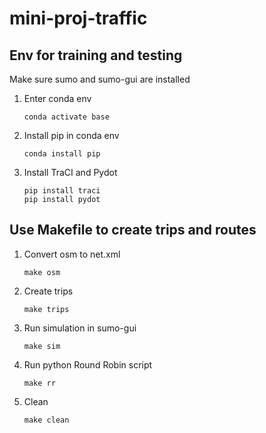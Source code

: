 # mini-proj-traffic

## Env for training and testing

Make sure sumo and sumo-gui are installed

1. Enter conda env

    ```shell
    conda activate base
    ```

2. Install pip in conda env

    ```shell
    conda install pip
    ```

3. Install TraCI and Pydot

    ```shell
    pip install traci
    pip install pydot
    ```

## Use Makefile to create trips and routes

1. Convert osm to net.xml

    ```shell
    make osm
    ```

2. Create trips

    ```shell
    make trips
    ```

3. Run simulation in sumo-gui

    ```shell
    make sim
    ```

4. Run python Round Robin script

   ```shell
   make rr
   ```

5. Clean

    ```shell
    make clean
    ```
